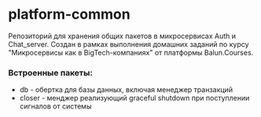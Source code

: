 # platform-common

Репозиторий для хранения общих пакетов в микросервисах Auth и Chat_server.
Создан в рамках выполнения домашних заданий по курсу "Микросервисы как в BigTech-компаниях" от платформы Balun.Courses.

### Встроенные пакеты:
* db - обертка для базы данных, включая менеджер транзакций
* closer - менджер реализующий graceful shutdown при поступлении сигналов от системы